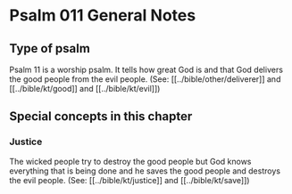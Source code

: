 # Psalm 011 General Notes
## Type of psalm

Psalm 11 is a worship psalm. It tells how great God is and that God delivers the good people from the evil people. (See: [[../bible/other/deliverer]] and [[../bible/kt/good]] and [[../bible/kt/evil]])

## Special concepts in this chapter

### Justice
The wicked people try to destroy the good people but God knows everything that is being done and he saves the good people and destroys the evil people. (See: [[../bible/kt/justice]] and [[../bible/kt/save]])